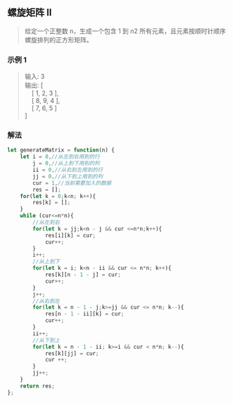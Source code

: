 
## 螺旋矩阵 II
> 给定一个正整数 n，生成一个包含 1 到 n2 所有元素，且元素按顺时针顺序螺旋排列的正方形矩阵。      

### 示例 1
> 输入: 3         
> 输出:
> [     
>    &nbsp;&nbsp;&nbsp;&nbsp;[ 1, 2, 3 ],               
>    &nbsp;&nbsp;&nbsp;&nbsp;[ 8, 9, 4 ],                   
>    &nbsp;&nbsp;&nbsp;&nbsp;[ 7, 6, 5 ]          
> ]     


### 解法
```javascript 1.8
let generateMatrix = function(n) {
    let i = 0,//从左到右用到的行
        j = 0,//从上到下用到的列
        ii = 0,//从右到左用到的行
        jj = 0,//从下到上用到的列
        cur = 1,//当前需要加入的数据
        res = [];
    for(let k = 0;k<n; k++){
        res[k] = [];
    }
    while (cur<=n*n){
        //从左到右
        for(let k = jj;k<n - j && cur <=n*n;k++){
            res[i][k] = cur;
            cur++;
        }
        i++;
        //从上到下
        for(let k = i; k<n - ii && cur <= n*n; k++){
            res[k][n - 1 - j] = cur;
            cur++;
        }
        j++;
        //从右到左
        for(let k = n - 1 - j;k>=jj && cur <= n*n; k--){
            res[n - 1 - ii][k] = cur;
            cur++;
        }
        ii++;
        //从下到上
        for(let k = n - 1 - ii; k>=i && cur < n*n; k--){
            res[k][jj] = cur;
            cur ++;
        }
        jj++;
    }
    return res;
};
```